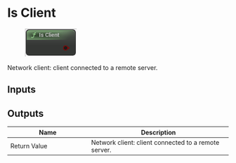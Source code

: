 # Is Client

<div align="left" data-full-width="false">

<figure><img src="../../../api/Network/Is_Client.png" alt=""><figcaption></figcaption></figure>

</div>

Network client: client connected to a remote server.

## Inputs

## Outputs

<table><thead><tr><th width="170">Name</th><th>Description</th></tr></thead><tbody><tr><td>Return Value</td><td>Network client: client connected to a remote server.</td></tr></tbody></table>
